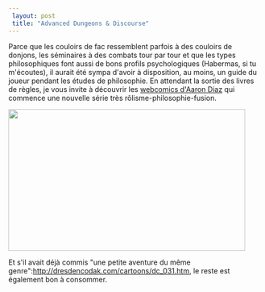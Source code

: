 ```yaml
---
 layout: post
 title: "Advanced Dungeons & Discourse"
---
```


Parce que les couloirs de fac ressemblent parfois à des couloirs de donjons, les séminaires à des combats tour par tour et que les types philosophiques font aussi de bons profils psychologiques (Habermas, si tu m'écoutes), il aurait été sympa d'avoir à disposition, au moins, un guide du joueur pendant les études de philosophie. En attendant la sortie des livres de règles, je vous invite à découvrir les <a href="http://dresdencodak.com/index.html">webcomics d'Aaron Diaz</a> qui commence une nouvelle série très rôlisme-philosophie-fusion.

<a href="http://dresdencodak.com/index.html"><img src="http://cendres.net/images/2009/01/dc_extrait.jpg" width="470" height="281" class="alignnone size-full wp-image-209" /></a>

Et s'il avait déjà commis "une petite aventure du même genre":http://dresdencodak.com/cartoons/dc_031.htm, le reste est également bon à consommer.
